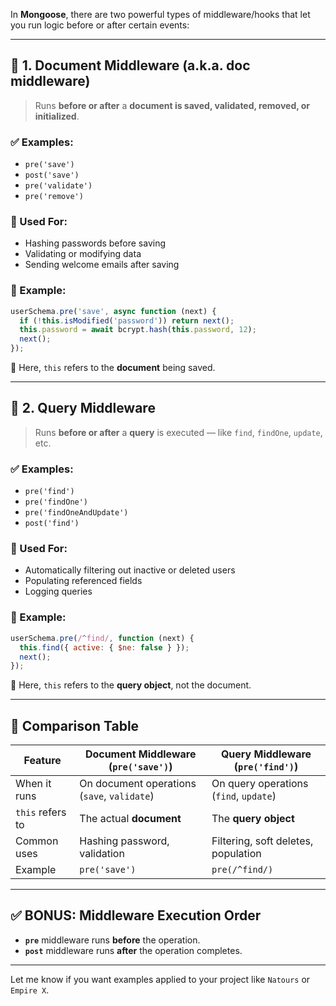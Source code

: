 In **Mongoose**, there are two powerful types of middleware/hooks that let you run logic before or after certain events:

---

## 🔹 1. **Document Middleware** (a.k.a. doc middleware)

> Runs **before or after** a **document is saved, validated, removed, or initialized**.

### ✅ Examples:

* `pre('save')`
* `post('save')`
* `pre('validate')`
* `pre('remove')`

### 🧠 Used For:

* Hashing passwords before saving
* Validating or modifying data
* Sending welcome emails after saving

### 🧾 Example:

```js
userSchema.pre('save', async function (next) {
  if (!this.isModified('password')) return next();
  this.password = await bcrypt.hash(this.password, 12);
  next();
});
```

🔎 Here, `this` refers to the **document** being saved.

---

## 🔹 2. **Query Middleware**

> Runs **before or after** a **query** is executed — like `find`, `findOne`, `update`, etc.

### ✅ Examples:

* `pre('find')`
* `pre('findOne')`
* `pre('findOneAndUpdate')`
* `post('find')`

### 🧠 Used For:

* Automatically filtering out inactive or deleted users
* Populating referenced fields
* Logging queries

### 🧾 Example:

```js
userSchema.pre(/^find/, function (next) {
  this.find({ active: { $ne: false } });
  next();
});
```

🔎 Here, `this` refers to the **query object**, not the document.

---

## 🔁 Comparison Table

| Feature          | Document Middleware (`pre('save')`)         | Query Middleware (`pre('find')`)       |
| ---------------- | ------------------------------------------- | -------------------------------------- |
| When it runs     | On document operations (`save`, `validate`) | On query operations (`find`, `update`) |
| `this` refers to | The actual **document**                     | The **query object**                   |
| Common uses      | Hashing password, validation                | Filtering, soft deletes, population    |
| Example          | `pre('save')`                               | `pre(/^find/)`                         |

---

## ✅ BONUS: Middleware Execution Order

* **`pre`** middleware runs **before** the operation.
* **`post`** middleware runs **after** the operation completes.

---

Let me know if you want examples applied to your project like `Natours` or `Empire X`.
